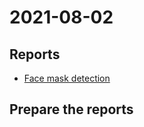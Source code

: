 # 2021-08-02

## Reports
* [Face mask detection](https://colab.research.google.com/drive/1aPEhZK3Cvil__CzxPLnNUrdH9Gxkgeyw?usp=sharing)

## Prepare the reports

